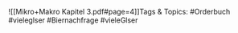 
![[Mikro+Makro Kapitel 3.pdf#page=4]]Tags & Topics:
   #Orderbuch
   #vieleglser
   #Biernachfrage
   #vieleGlser